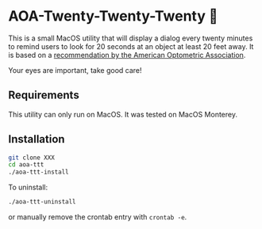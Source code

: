 # AOA-Twenty-Twenty-Twenty 👀

This is a small MacOS utility that will display a dialog every twenty minutes to remind users to look for 20 seconds at an object at least 20 feet away. It is based on a [recommendation by the American Optometric Association](https://www.aoa.org/AOA/Images/Patients/Eye%20Conditions/20-20-20-rule.pdf).

Your eyes are important, take good care!

## Requirements

This utility can only run on MacOS. It was tested on MacOS Monterey.

## Installation

```sh
git clone XXX
cd aoa-ttt
./aoa-ttt-install
```

To uninstall:

```sh
./aoa-ttt-uninstall
```
or manually remove the crontab entry with `crontab -e`.
